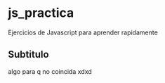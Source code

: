 # js_practica
Ejercicios de Javascript para aprender rapidamente
## Subtitulo
algo para q no coincida xdxd